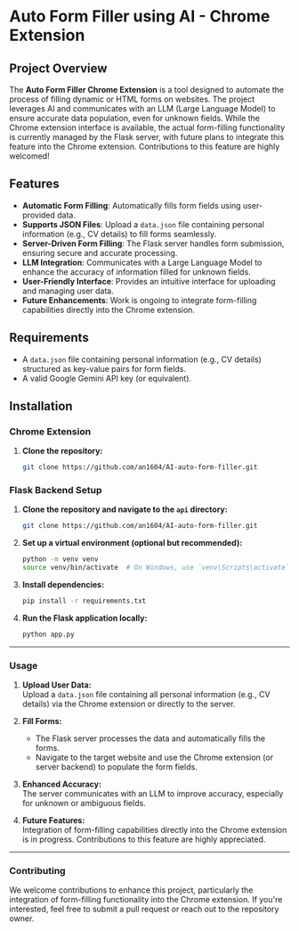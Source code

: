 # Auto Form Filler using AI - Chrome Extension

## Project Overview

The **Auto Form Filler Chrome Extension** is a tool designed to automate the process of filling dynamic or HTML forms on websites. The project leverages AI and communicates with an LLM (Large Language Model) to ensure accurate data population, even for unknown fields. While the Chrome extension interface is available, the actual form-filling functionality is currently managed by the Flask server, with future plans to integrate this feature into the Chrome extension. Contributions to this feature are highly welcomed!

## Features

- **Automatic Form Filling**: Automatically fills form fields using user-provided data.
- **Supports JSON Files**: Upload a `data.json` file containing personal information (e.g., CV details) to fill forms seamlessly.
- **Server-Driven Form Filling**: The Flask server handles form submission, ensuring secure and accurate processing.
- **LLM Integration**: Communicates with a Large Language Model to enhance the accuracy of information filled for unknown fields.
- **User-Friendly Interface**: Provides an intuitive interface for uploading and managing user data.
- **Future Enhancements**: Work is ongoing to integrate form-filling capabilities directly into the Chrome extension.

## Requirements

- A `data.json` file containing personal information (e.g., CV details) structured as key-value pairs for form fields.
- A valid Google Gemini API key (or equivalent).

## Installation

### Chrome Extension

1. **Clone the repository:**
   ```bash
   git clone https://github.com/an1604/AI-auto-form-filler.git
   ```
### Flask Backend Setup

1. **Clone the repository and navigate to the `api` directory:**

    ```bash
    git clone https://github.com/an1604/AI-auto-form-filler.git
   ```

2. **Set up a virtual environment (optional but recommended):**

    ```bash
    python -m venv venv
    source venv/bin/activate  # On Windows, use `venv\Scripts\activate`
    ```
3. **Install dependencies:**

    ```bash
    pip install -r requirements.txt
    ```

4. **Run the Flask application locally:**

    ```bash
    python app.py
    ```
---

### Usage

1. **Upload User Data:**  
   Upload a `data.json` file containing all personal information (e.g., CV details) via the Chrome extension or directly to the server.

2. **Fill Forms:**  
   - The Flask server processes the data and automatically fills the forms.  
   - Navigate to the target website and use the Chrome extension (or server backend) to populate the form fields.

3. **Enhanced Accuracy:**  
   The server communicates with an LLM to improve accuracy, especially for unknown or ambiguous fields.

4. **Future Features:**  
   Integration of form-filling capabilities directly into the Chrome extension is in progress. Contributions to this feature are highly appreciated.

---

### Contributing

We welcome contributions to enhance this project, particularly the integration of form-filling functionality into the Chrome extension. If you're interested, feel free to submit a pull request or reach out to the repository owner.

